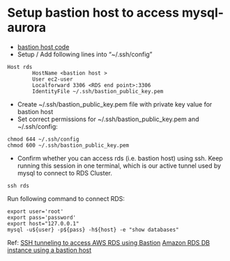 # Setup bastion host to access mysql-aurora

* [bastion host code](https://github.com/amitkarpe/aws-tf/tree/master/ec2/bastion/amz-tg)
* Setup / Add following lines into “~/.ssh/config”
```
Host rds
        HostName <bastion host >
        User ec2-user
        Localforward 3306 <RDS end point>:3306
        IdentityFile ~/.ssh/bastion_public_key.pem
```

* Create ~/.ssh/bastion_public_key.pem file with private key value for bastion host 
* Set correct permissions for ~/.ssh/bastion_public_key.pem and ~/.ssh/config:

```
chmod 644 ~/.ssh/config
chmod 600 ~/.ssh/bastion_public_key.pem
```

* Confirm whether you can access rds (i.e. bastion host) using ssh. Keep running this session in one terminal, which is our active tunnel used by mysql to connect to RDS Cluster.
```
ssh rds
```

Run following command to connect RDS:
```
export user='root'
export pass='password'
export host="127.0.0.1"
mysql -u${user} -p${pass} -h${host} -e "show databases"
```

Ref:
[SSH tunneling to access AWS RDS using Bastion](https://marcincuber.medium.com/ssh-tunneling-to-access-aws-rds-using-bastion-host-and-iam-role-a0610104bb6c)
[Amazon RDS DB instance using a bastion host ](https://aws.amazon.com/premiumsupport/knowledge-center/rds-connect-using-bastion-host-linux/)